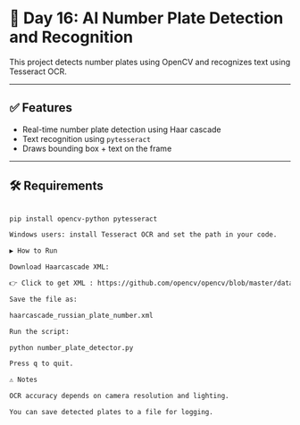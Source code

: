 # 🚗 Day 16: AI Number Plate Detection and Recognition

This project detects number plates using OpenCV and recognizes text using Tesseract OCR.

---

## ✅ Features

- Real-time number plate detection using Haar cascade
- Text recognition using `pytesseract`
- Draws bounding box + text on the frame

---

## 🛠️ Requirements

```bash

pip install opencv-python pytesseract

Windows users: install Tesseract OCR and set the path in your code.

▶️ How to Run

Download Haarcascade XML:

👉 Click to get XML : https://github.com/opencv/opencv/blob/master/data/haarcascades/haarcascade_russian_plate_number.xml

Save the file as:

haarcascade_russian_plate_number.xml

Run the script:

python number_plate_detector.py

Press q to quit.

⚠️ Notes

OCR accuracy depends on camera resolution and lighting.

You can save detected plates to a file for logging.